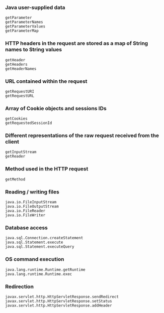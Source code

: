 ### Java user-supplied data
```
getParameter
getParameterNames
getParameterValues
getParameterMap
```

### HTTP headers in the request are stored as a map of String names to String values 
```
getHeader
getHeaders
getHeaderNames
```

### URL contained within the request
```
getRequestURI
getRequestURL
```

### Array of Cookie objects and sessions IDs
```
getCookies
getRequestedSessionId
```

### Different representations of the raw request received from the client 
```
getInputStream
getReader
```

### Method used in the HTTP request
```
getMethod
```

### Reading / writing files
```
java.io.FileInputStream
java.io.FileOutputStream
java.io.FileReader
java.io.FileWriter
```

### Database access
```
java.sql.Connection.createStatement
java.sql.Statement.execute
java.sql.Statement.executeQuery
```

### OS command execution 
```
java.lang.runtime.Runtime.getRuntime
java.lang.runtime.Runtime.exec
```

### Redirection
```
javax.servlet.http.HttpServletResponse.sendRedirect
javax.servlet.http.HttpServletResponse.setStatus
javax.servlet.http.HttpServletResponse.addHeader
```


